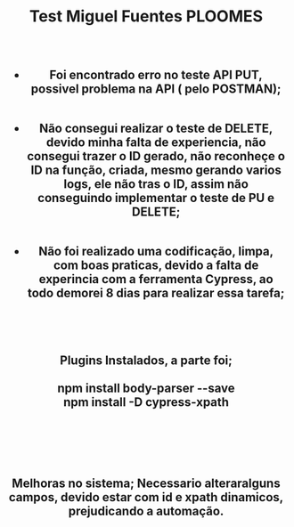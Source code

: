 <h1 align="center">Test Miguel Fuentes PLOOMES</h1>


<h2 align="center"><br>

*   Foi encontrado erro no teste API PUT, possivel problema na API ( pelo POSTMAN);<br><br>

*   Não consegui realizar o teste de DELETE, devido minha falta de experiencia, não consegui trazer o ID gerado, não reconheçe o ID na função, criada, mesmo gerando varios logs, ele não tras o ID, assim não conseguindo implementar o teste de PU  e DELETE;<br><br>

*   Não foi realizado uma codificação, limpa, com boas praticas, devido a falta de experincia com a ferramenta Cypress, ao todo demorei 8 dias para realizar essa tarefa;<br><br><br><br>

Plugins Instalados, a parte foi;<br>   
npm install body-parser --save<br>
npm install -D cypress-xpath<br><br><br><br><br>

Melhoras no sistema; Necessario alteraralguns campos, devido estar com id e xpath dinamicos, prejudicando a automação.</h2>


